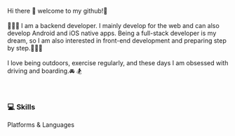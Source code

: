 Hi there 👋 welcome to my github!🤗
<br/>
<br/>
👩🏻‍💻 I am a backend developer. 
I mainly develop for the web and can also develop Android and iOS native apps.
Being a full-stack developer is my dream, so I am also interested in front-end development and preparing step by step.🧗🏻‍♀️ 
<br/>
<br/>
I love being outdoors, exercise regularly, and these days I am obsessed with driving and boarding.🚘 🏂
<br/>
<br/>
<br/>
### 💻 Skills 

Platforms & Languages
